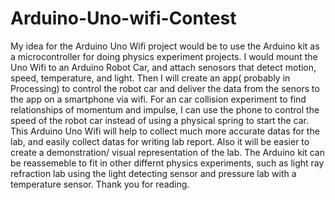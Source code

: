 # Arduino-Uno-wifi-Contest

  My idea for the Arduino Uno Wifi project would be to use the Arduino kit as a microcontroller for doing physics experiment projects. I would mount the Uno Wifi to an Arduino Robot Car, and attach senosors that detect motion, speed, temperature, and light. Then I will create an app( probably in Processing) to control the robot car and deliver the data from the senors to the app on a smartphone via wifi. For an car collision experiment to find relationships of momentum and impulse, I can use the phone to control the speed of the robot car instead of using a physical spring to start the car. This Arduino Uno Wifi will help to collect much more accurate datas for the lab, and easily collect datas for writing lab report. Also it will be easier to create a demonstration/ visual representation of the lab. The Arduino kit can be reassemeble to fit in other differnt physics experiments, such as light ray refraction lab using the light detecting sensor and pressure lab with a temperature sensor.
Thank you for reading.
